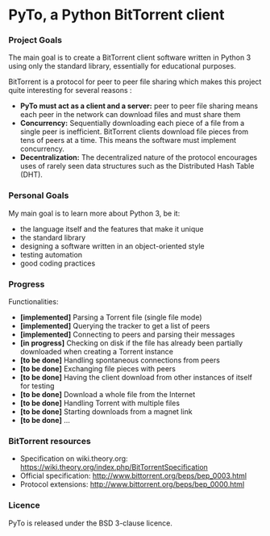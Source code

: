 # PyTo, a Python BitTorrent client
### Project Goals
The main goal is to create a BitTorrent client software written in Python 3 using only the standard library, essentially for educational purposes.

BitTorrent is a protocol for peer to peer file sharing which makes this project quite interesting for several reasons :

 * **PyTo must act as a client and a server:** peer to peer file sharing means each peer in the network can download files and must share them
 * **Concurrency:** Sequentially downloading each piece of a file from a single peer is inefficient. BitTorrent clients download file pieces from tens of peers at a time. This means the software must implement concurrency.
 * **Decentralization:** The decentralized nature of the protocol encourages uses of rarely seen data structures such as the Distributed Hash Table (DHT).

### Personal Goals
My main goal is to learn more about Python 3, be it:

 * the language itself and the features that make it unique
 * the standard library
 * designing a software written in an object-oriented style
 * testing automation
 * good coding practices

### Progress

Functionalities:

 * **[implemented]** Parsing a Torrent file (single file mode)
 * **[implemented]** Querying the tracker to get a list of peers
 * **[implemented]** Connecting to peers and parsing their messages
 * **[in progress]** Checking on disk if the file has already been partially downloaded when creating a Torrent instance
 * **[to be done]** Handling spontaneous connections from peers
 * **[to be done]** Exchanging file pieces with peers
 * **[to be done]** Having the client download from other instances of itself for testing
 * **[to be done]** Download a whole file from the Internet
 * **[to be done]** Handling Torrent with multiple files
 * **[to be done]** Starting downloads from a magnet link
 * **[to be done]** ...


### BitTorrent resources

 * Specification on wiki.theory.org: https://wiki.theory.org/index.php/BitTorrentSpecification
 * Official specification: http://www.bittorrent.org/beps/bep_0003.html
 * Protocol extensions: http://www.bittorrent.org/beps/bep_0000.html

### Licence
PyTo is released under the BSD 3-clause licence.